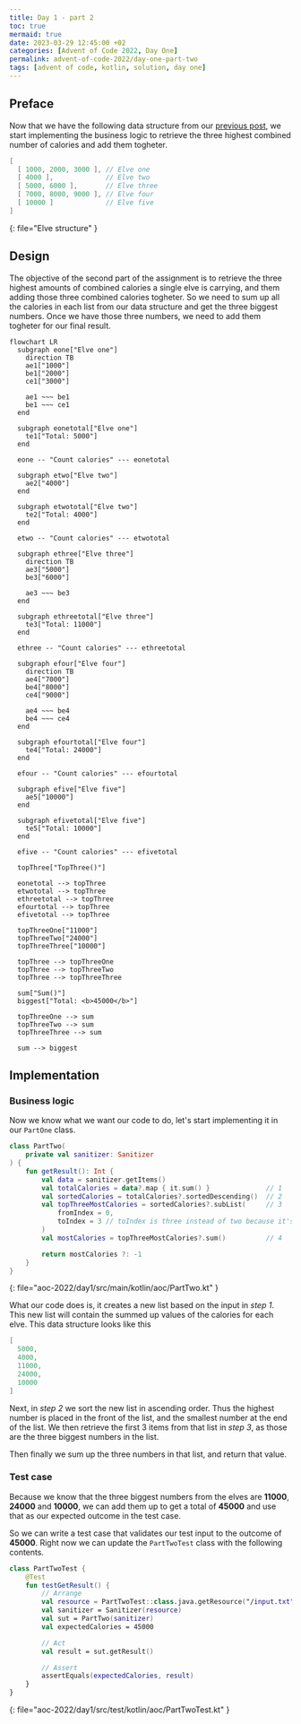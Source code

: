 ```yaml
---
title: Day 1 - part 2
toc: true
mermaid: true
date: 2023-03-29 12:45:00 +02
categories: [Advent of Code 2022, Day One]
permalink: advent-of-code-2022/day-one-part-two
tags: [advent of code, kotlin, solution, day one]
---
```


## Preface

Now that we have the following data structure from our [previous post](./2023-03-28-sanitizer.md), we start implementing the business logic to retrieve the three highest combined
number of calories and add them togheter.

```kotlin
[
  [ 1000, 2000, 3000 ], // Elve one
  [ 4000 ],             // Elve two
  [ 5000, 6000 ],       // Elve three
  [ 7000, 8000, 9000 ], // Elve four
  [ 10000 ]             // Elve five
]
```
{: file="Elve structure" }

## Design

The objective of the second part of the assignment is to retrieve the three highest amounts of combined calories a single elve is carrying, and them adding those three combined
calories togheter. So we need to sum up all the calories in each list from our data structure and get the three biggest numbers. Once we have those three numbers, we need to add
them togheter for our final result.

```mermaid
flowchart LR
  subgraph eone["Elve one"]
    direction TB
    ae1["1000"]
    be1["2000"]
    ce1["3000"]

    ae1 ~~~ be1
    be1 ~~~ ce1
  end

  subgraph eonetotal["Elve one"]
    te1["Total: 5000"]
  end

  eone -- "Count calories" --- eonetotal

  subgraph etwo["Elve two"]
    ae2["4000"]
  end

  subgraph etwototal["Elve two"]
    te2["Total: 4000"]
  end

  etwo -- "Count calories" --- etwototal

  subgraph ethree["Elve three"]
    direction TB
    ae3["5000"]
    be3["6000"]

    ae3 ~~~ be3
  end

  subgraph ethreetotal["Elve three"]
    te3["Total: 11000"]
  end

  ethree -- "Count calories" --- ethreetotal

  subgraph efour["Elve four"]
    direction TB
    ae4["7000"]
    be4["8000"]
    ce4["9000"]

    ae4 ~~~ be4
    be4 ~~~ ce4
  end

  subgraph efourtotal["Elve four"]
    te4["Total: 24000"]
  end

  efour -- "Count calories" --- efourtotal

  subgraph efive["Elve five"]
    ae5["10000"]
  end

  subgraph efivetotal["Elve five"]
    te5["Total: 10000"]
  end

  efive -- "Count calories" --- efivetotal

  topThree["TopThree()"]

  eonetotal --> topThree
  etwototal --> topThree
  ethreetotal --> topThree
  efourtotal --> topThree
  efivetotal --> topThree

  topThreeOne["11000"]
  topThreeTwo["24000"]
  topThreeThree["10000"]

  topThree --> topThreeOne
  topThree --> topThreeTwo
  topThree --> topThreeThree

  sum["Sum()"]
  biggest["Total: <b>45000</b>"]

  topThreeOne --> sum
  topThreeTwo --> sum
  topThreeThree --> sum

  sum --> biggest
```

## Implementation

### Business logic

Now we know what we want our code to do, let's start implementing it in our `PartOne` class.

```kotlin
class PartTwo(
    private val sanitizer: Sanitizer
) {
    fun getResult(): Int {
        val data = sanitizer.getItems()
        val totalCalories = data?.map { it.sum() }              // 1
        val sortedCalories = totalCalories?.sortedDescending()  // 2
        val topThreeMostCalories = sortedCalories?.subList(     // 3
            fromIndex = 0,
            toIndex = 3 // toIndex is three instead of two because it's exclusive
        )
        val mostCalories = topThreeMostCalories?.sum()          // 4

        return mostCalories ?: -1
    }
}
```
{: file="aoc-2022/day1/src/main/kotlin/aoc/PartTwo.kt" }

What our code does is, it creates a new list based on the input in _step 1_. This new list will contain the summed up values of the calories for each elve. This data structure
looks like this

```kotlin
[
  5000,
  4000,
  11000,
  24000,
  10000
]
```

Next, in _step 2_ we sort the new list in ascending order. Thus the highest number is placed in the front of the list, and the smallest number at the end of the list. We then retrieve
the first 3 items from that list in _step 3_, as those are the three biggest numbers in the list.

Then finally we sum up the three numbers in that list, and return that value.

### Test case

Because we know that the three biggest numbers from the elves are __11000__, __24000__ and __10000__, we can add them up to get a total of __45000__ and use that as our
expected outcome in the test case.

So we can write a test case that validates our test input to the outcome of __45000__. Right now we can update the `PartTwoTest` class with the following contents.

```kotlin
class PartTwoTest {
    @Test
    fun testGetResult() {
        // Arrange
        val resource = PartTwoTest::class.java.getResource("/input.txt")
        val sanitizer = Sanitizer(resource)
        val sut = PartTwo(sanitizer)
        val expectedCalories = 45000

        // Act
        val result = sut.getResult()

        // Assert
        assertEquals(expectedCalories, result)
    }
}
```
{: file="aoc-2022/day1/src/test/kotlin/aoc/PartTwoTest.kt" }

